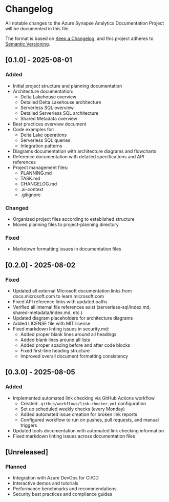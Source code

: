 # Changelog

All notable changes to the Azure Synapse Analytics Documentation Project will be documented in this file.

The format is based on [Keep a Changelog](https://keepachangelog.com/en/1.0.0/),
and this project adheres to [Semantic Versioning](https://semver.org/spec/v2.0.0.html).

## [0.1.0] - 2025-08-01

### Added

- Initial project structure and planning documentation
- Architecture documentation:
  - Delta Lakehouse overview
  - Detailed Delta Lakehouse architecture
  - Serverless SQL overview
  - Detailed Serverless SQL architecture
  - Shared Metadata overview
- Best practices overview document
- Code examples for:
  - Delta Lake operations
  - Serverless SQL queries
  - Integration patterns
- Diagrams documentation with architecture diagrams and flowcharts
- Reference documentation with detailed specifications and API references
- Project management files:
  - PLANNING.md
  - TASK.md
  - CHANGELOG.md
  - .ai-context
  - .gitignore

### Changed

- Organized project files according to established structure
- Moved planning files to project-planning directory

### Fixed

- Markdown formatting issues in documentation files

## [0.2.0] - 2025-08-02

### Fixed

- Updated all external Microsoft documentation links from docs.microsoft.com to learn.microsoft.com
- Fixed API reference links with updated paths
- Verified all internal file references exist (serverless-sql/index.md, shared-metadata/index.md, etc.)
- Updated diagram placeholders for architecture diagrams
- Added LICENSE file with MIT license
- Fixed markdown linting issues in security.md:
  - Added proper blank lines around all headings
  - Added blank lines around all lists
  - Added proper spacing before and after code blocks
  - Fixed first-line heading structure
  - Improved overall document formatting consistency

## [0.3.0] - 2025-08-05

### Added

- Implemented automated link checking via GitHub Actions workflow
  - Created `.github/workflows/link-checker.yml` configuration
  - Set up scheduled weekly checks (every Monday)
  - Added automated issue creation for broken link reports
  - Configured workflow to run on pushes, pull requests, and manual triggers
- Updated tools documentation with automated link checking information
- Fixed markdown linting issues across documentation files

## [Unreleased]

### Planned

- Integration with Azure DevOps for CI/CD
- Interactive demos and tutorials
- Performance benchmarks and recommendations
- Security best practices and compliance guides
